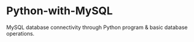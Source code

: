 # Python-with-MySQL

MySQL database connectivity through Python program & basic database operations.
